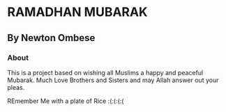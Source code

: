 # RAMADHAN MUBARAK

## By Newton Ombese

### About
This is a project based on wishing all Muslims a happy and peaceful Mubarak.
Much Love Brothers and Sisters and may Allah answer out your pleas.

REmember Me with a plate of Rice :(:(:(:(